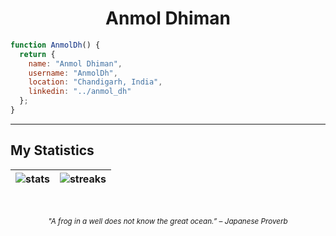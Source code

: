 

<h1 align="center">
  <b>Anmol Dhiman</b>
</h1>

```javascript
function AnmolDh() {
  return {
    name: "Anmol Dhiman",
    username: "AnmolDh",
    location: "Chandigarh, India",
    linkedin: "../anmol_dh"
  };
}
```

<hr/>


## My Statistics
| ![stats](https://github-readme-stats.vercel.app/api?username=Anmoldh&show_icons=true&theme=gruvbox&hide_border=true) | ![streaks](https://github-readme-streak-stats.herokuapp.com/?user=Anmoldh&theme=gruvbox&hide_border=true&count_private=true) |
| :---: | :---: |

<br>


<p align="center"><sub><em>"A frog in a well does not know the great ocean.” – Japanese Proverb</em></sub></p>

